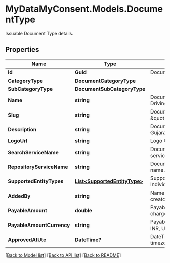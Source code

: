 # MyDataMyConsent.Models.DocumentType
Issuable Document Type details.

## Properties

Name | Type | Description | Notes
------------ | ------------- | ------------- | -------------
**Id** | **Guid** | Document Type Identifier. | 
**CategoryType** | **DocumentCategoryType** |  | 
**SubCategoryType** | **DocumentSubCategoryType** |  | 
**Name** | **string** | Document Type Name. eg: Driving License. | 
**Slug** | **string** | Document Type Unique Slug. eg: \&quot;in.gov.gj.transport.dl\&quot;. | 
**Description** | **string** | Document Type description. eg: Gujarat State Driving License. | [optional] 
**LogoUrl** | **string** | Logo URL of document type. | 
**SearchServiceName** | **string** | Document search repository service name. | [optional] 
**RepositoryServiceName** | **string** | Document repository service name. | [optional] 
**SupportedEntityTypes** | [**List&lt;SupportedEntityType&gt;**](SupportedEntityType.md) | Supported entity types. eg: Individual, Organization. | 
**AddedBy** | **string** | Name of the document type creator. | 
**PayableAmount** | **double** | Payable amount if document is chargeable. eg: 10.25. | 
**PayableAmountCurrency** | **string** | Payable amount currency. eg: INR, USD etc.,. | [optional] 
**ApprovedAtUtc** | **DateTime?** | DateTime of approval in UTC timezone. | [optional] 

[[Back to Model list]](../README.md#documentation-for-models) [[Back to API list]](../README.md#documentation-for-api-endpoints) [[Back to README]](../README.md)

